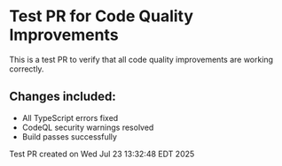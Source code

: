 # Test PR for Code Quality Improvements

This is a test PR to verify that all code quality improvements are working correctly.

## Changes included:

- All TypeScript errors fixed
- CodeQL security warnings resolved
- Build passes successfully

Test PR created on Wed Jul 23 13:32:48 EDT 2025
